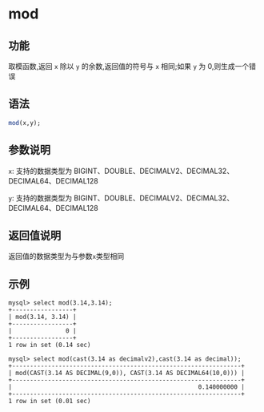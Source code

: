 # mod

## 功能

取模函数,返回 `x` 除以 `y` 的余数,返回值的符号与 `x` 相同;如果 `y` 为 0,则生成一个错误

## 语法

```Haskell
mod(x,y);
```

## 参数说明

`x`: 支持的数据类型为 BIGINT、DOUBLE、DECIMALV2、DECIMAL32、DECIMAL64、DECIMAL128

`y`: 支持的数据类型为 BIGINT、DOUBLE、DECIMALV2、DECIMAL32、DECIMAL64、DECIMAL128

## 返回值说明

返回值的数据类型为与参数`x`类型相同

## 示例

```Plain Text
mysql> select mod(3.14,3.14);
+-----------------+
| mod(3.14, 3.14) |
+-----------------+
|               0 |
+-----------------+
1 row in set (0.14 sec)

mysql> select mod(cast(3.14 as decimalv2),cast(3.14 as decimal));
+----------------------------------------------------------------+
| mod(CAST(3.14 AS DECIMAL(9,0)), CAST(3.14 AS DECIMAL64(10,0))) |
+----------------------------------------------------------------+
|                                                    0.140000000 |
+----------------------------------------------------------------+
1 row in set (0.01 sec)
```
